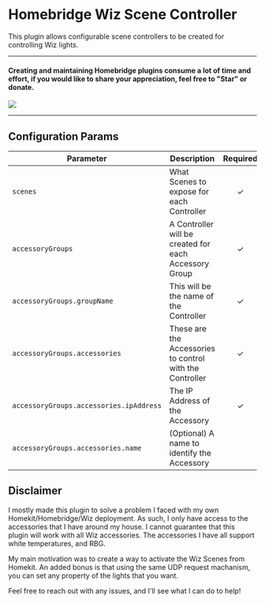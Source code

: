 # Homebridge Wiz Scene Controller
This plugin allows configurable scene controllers to be created for controlling Wiz lights.

_________________________________________
#### Creating and maintaining Homebridge plugins consume a lot of time and effort, if you would like to share your appreciation, feel free to "Star" or donate. 

<a target="blank" href="https://www.paypal.me/conde171"><img src="https://img.shields.io/badge/Donate-PayPal-blue.svg"/></a>

_________________________________________


## Configuration Params

|             Parameter                   |                       Description                       | Required |
| --------------------------------------- | ------------------------------------------------------- |:--------:|
| `scenes`                                | What Scenes to expose for each Controller               |     ✓    |
| `accessoryGroups`                       | A Controller will be created for each Accessory Group   |     ✓    |
| `accessoryGroups.groupName`             | This will be the name of the Controller                 |     ✓    |
| `accessoryGroups.accessories`           | These are the Accessories to control with the Controller|     ✓    |
| `accessoryGroups.accessories.ipAddress` | The IP Address of the Accessory                         |     ✓    |
| `accessoryGroups.accessories.name`      | (Optional) A name to identify the Accessory             |          |

## Disclaimer
I mostly made this plugin to solve a problem I faced with my own Homekit/Homebridge/Wiz deployment. As such, I only have access to the
accessories that I have around my house. I cannot guarantee that this plugin will work with all Wiz accessories. The accessories I have all
support white temperatures, and RBG. 

My main motivation was to create a way to activate the Wiz Scenes from Homekit. An added bonus is that using the same UDP request machanism,
you can set any property of the lights that you want.

Feel free to reach out with any issues, and I'll see what I can do to help!